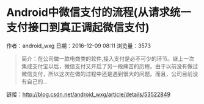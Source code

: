 # Android中微信支付的流程(从请求统一支付接口到真正调起微信支付)
作者：android_wxg
日期：2016-12-09 08:11
浏览量：3573
> 简介：在公司做一款电商类的软件,接入支付是必不可少的环节。继上一次集成支付宝以后，微信支付又开启了另一段痛苦的历程。由于以前没有做过微信支付，所以这次在做的过程中还是遇到很大的问题。而且，公司目前没有自己的...

 链接：http://blog.csdn.net/android_wxg/article/details/53522849
